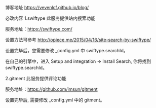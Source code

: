 博客地址
https://vevenlcf.github.io/blog/

必改内容
1.swiftype
此服务提供站内搜索功能

服务地址：https://swiftype.com/

设置方法可参考 http://opiece.me/2015/04/16/site-search-by-swiftype/

设置完毕后，您需要修改 _config.yml 中 swiftype.searchId。

在自己的引擎中，进入 Setup and integration -> Install Search, 你将找到 swiftype.searchId。

<script type="text/javascript">
...
...
  _st('install','swiftype.searchId','2.0.0');
</script>
2.gitment
此服务提供评论功能

服务地址：https://github.com/imsun/gitment

设置完毕后, 需要修改 _config.yml 中的 gitment。
